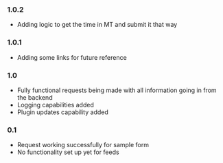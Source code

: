 ### 1.0.2
* Adding logic to get the time in MT and submit it that way

### 1.0.1
* Adding some links for future reference

### 1.0
* Fully functional requests being made with all information going in from the backend
* Logging capabilities added
* Plugin updates capability added

### 0.1
* Request working successfully for sample form
* No functionality set up yet for feeds